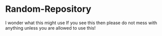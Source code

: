 # Random-Repository
I wonder what this might use
If you see this then please do not mess with anything unless you are allowed to use this!
